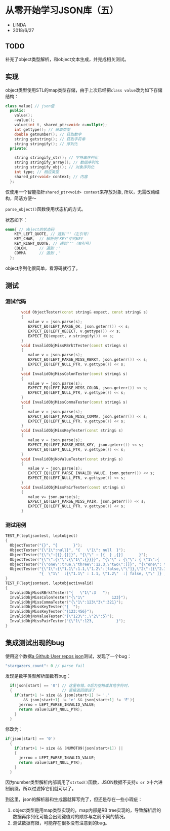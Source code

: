 # 从零开始学习JSON库（五）

* LINDA
* 2018/6/27



## TODO

补充了object类型解析，和object文本生成，并完成相关测试。



## 实现

object类型使用STL的map类型存储，由于上次已经把`class value`改为如下存储结构：

```c++
class value{ // json值
  public:
    value();
    ~value();
    value(int t, shared_ptr<void> c=nullptr);
    int gettype(); // 获取类型
    double getnumber(); // 获取数字
    string getstring(); // 获取字符串
    string stringify(); // 序列化
  private:

    string stringify_str(); // 字符串序列化
    string stringify_array(); // 数组序列化
    string stringify_obj(); // 对象序列化
    int type; // 相应类型
    shared_ptr<void> context; // 内容
  };
```

仅使用一个智能指针`shared_ptr<void> context`来存放对象, 所以，无需改动结构，简洁方便～

`parse_object()`函数使用状态机的方式。

状态如下：

```c++
enum{ // object的状态码
    KEY_LEFT_QUOTE, // 遇到'"'（左引号）
    KEY_CHAR,  // 解析到"KEY"中的KEY
    KEY_RIGHT_QUOTE, // 遇到'"'（右引号）
    COLON,     // 遇到':'
    COMMA      // 遇到','
  };
```

object序列化很简单，看源码就行了。

## 测试

### 测试代码

```c++
       void ObjectTester(const string& expect, const string& s)
       {
          value v = json.parse(s);
          EXPECT_EQ(LEPT_PARSE_OK, json.geterr()) << s;
          EXPECT_EQ(LEPT_OBJECT, v.gettype()) << s;
          EXPECT_EQ(expect, v.stringify()) << s;
       }
       void InvalidObjMissRBrktTester(const string& s)
       {
          value v = json.parse(s);
          EXPECT_EQ(LEPT_PARSE_MISS_RBRKT, json.geterr()) << s;
	      EXPECT_EQ(LEPT_NULL_PTR, v.gettype()) << s;
       }
       void InvalidObjMissColonTester(const string& s)
       {
          value v = json.parse(s); 
          EXPECT_EQ(LEPT_PARSE_MISS_COLON, json.geterr()) << s;
	      EXPECT_EQ(LEPT_NULL_PTR, v.gettype()) << s;
       }       
       void InvalidObjMissCommaTester(const string& s)
       {
          value v = json.parse(s);
          EXPECT_EQ(LEPT_PARSE_MISS_COMMA, json.geterr()) << s;
	      EXPECT_EQ(LEPT_NULL_PTR, v.gettype()) << s;
       }
       void InvalidObjMissKeyTester(const string& s)
       {
          value v = json.parse(s);
          EXPECT_EQ(LEPT_PARSE_MISS_KEY, json.geterr()) << s;
	      EXPECT_EQ(LEPT_NULL_PTR, v.gettype()) << s;
       }
       void InvalidObjNoValueTester(const string& s)
       {
          value v = json.parse(s);
          EXPECT_EQ(LEPT_PARSE_INVALID_VALUE, json.geterr()) << s;
	      EXPECT_EQ(LEPT_NULL_PTR, v.gettype()) << s;
       }
       void InvalidObjMissPairTester(const string& s)
       {
          value v= json.parse(s);
          EXPECT_EQ(LEPT_PARSE_MISS_PAIR, json.geterr()) << s;
	      EXPECT_EQ(LEPT_NULL_PTR, v.gettype()) << s;
       }
```

### 测试用例

```c++
TEST_F(leptjsontest, leptobject)
{
  ObjectTester("{}", "{       }");
  ObjectTester("{\"1\":null}", "{   \"1\": null  }");
  ObjectTester("{\"\":[{},{}]}", "{\"\" : [{  } ,{}]       }");
  ObjectTester("{\"\":{\"\":{\"1\":{}}}}", "{\"\" : {\"\": { \"1\":{     } }}       }");
  ObjectTester("{\"one\":true,\"three\":12.3,\"two\":[]}", "{\"one\": true   , \"two\"  : [], \"three\": 12.3  }");
  ObjectTester("{\"1\":{\"1.1\":1.1,\"1.2\":[false,\"\"]},\"2\":[{\"2.1\":{\"2.1.1\":\"\"}}]}", 
               "{  \"1\"  :{\"1.1\" : 1.1, \"1.2\"  :[ false, \"\" ]} , \"2\" : [ {\"2.1\": {\"2.1.1\" :\"\"}} ]       }");
}
TEST_F(leptjsontest, leptobjectinvalid)
{
  InvalidObjMissRBrktTester("{   \"1\":3   ");
  InvalidObjMissColonTester("{\"1\"            123}");
  InvalidObjMissCommaTester("{\"1\":123\"3\":321}");
  InvalidObjMissKeyTester("{  ");
  InvalidObjMissKeyTester("{123:456}");
  InvalidObjNoValueTester("{\"123\":,\"2\":5}");
  InvalidObjMissPairTester("{\"1\":123,          }");
}
```



## 集成测试出现的bug

使用这个数据[a Github User repos json](https://api.github.com/users/mralexgray/repos)测试，发现了一个bug：

```c++
"stargazers_count": 0 // parse fail
```

发现是数字类型解析函数有bug：

```c++
  if(json[start] == '0') // 这里有错，0后为空格或其他字符时，
  {                      // 直接返回错误了
    if(start+1 != size && json[start+1] != '.' 
        && json[start+1] != 'e' && json[start+1] != 'E'){
      jerrno = LEPT_PARSE_INVALID_VALUE;
      return value(LEPT_NULL_PTR);
    }
  }
```



修改为：

```c++
if(json[start] == '0')
  {
    if(start+1 != size && (NUM0TO9(json[start+1]) ||                     json[start+1] == 'x' || json[start+1] == 'X'))
    {
      jerrno = LEPT_PARSE_INVALID_VALUE;
      return value(LEPT_NULL_PTR);
    }
  }
```

因为number类型解析内部调用了`strtod()`函数，JSON数据不支持`x or X`十六进制前缀，所以过滤掉它们就可以了。



到这里，json的解析器和生成器就算写完了，但还是存在一些小瑕疵：

1. object类型是用map类型实现的，map内部是RB tree实现的，导致解析后的数据再序列化可能会出现键值对的顺序与之前不同的情况。
2. 测试数据有限，可能存在很多没有注意到的bug。